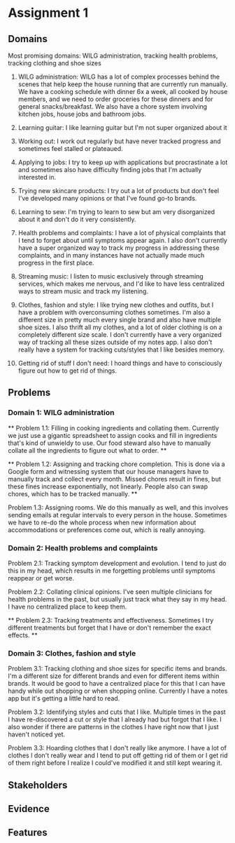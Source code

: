 # Assignment 1

## Domains

Most promising domains: WILG administration, tracking health problems, tracking clothing and shoe sizes

1. WILG administration: WILG has a lot of complex processes behind the scenes that help keep the house running that are currently run manually. We have a cooking schedule with dinner 6x a week, all cooked by house members, and we need to order groceries for these dinners and for general snacks/breakfast. We also have a chore system involving kitchen jobs, house jobs and bathroom jobs.

2. Learning guitar: I like learning guitar but I'm not super organized about it

3. Working out: I work out regularly but have never tracked progress and sometimes feel stalled or plateaued.

4. Applying to jobs: I try to keep up with applications but procrastinate a lot and sometimes also have difficulty finding jobs that I'm actually interested in.

5. Trying new skincare products: I try out a lot of products but don't feel I've developed many opinions or that I've found go-to brands.

6. Learning to sew: I'm trying to learn to sew but am very disorganized about it and don't do it very consistently.

7. Health problems and complaints: I have a lot of physical complaints that I tend to forget about until symptoms appear again. I also don't currently have a super organized way to track my progress in addressing these complaints, and in many instances have not actually made much progress in the first place.

8. Streaming music: I listen to music exclusively through streaming services, which makes me nervous, and I'd like to have less centralized ways to stream music and track my listening.

9. Clothes, fashion and style: I like trying new clothes and outfits, but I have a problem with overconsuming clothes sometimes. I'm also a different size in pretty much every single brand and also have multiple shoe sizes. I also thrift all my clothes, and a lot of older clothing is on a completely different size scale. I don't currently have a very organized way of tracking all these sizes outside of my notes app. I also don't really have a system for tracking cuts/styles that I like besides memory.

10. Getting rid of stuff I don't need: I hoard things and have to consciously figure out how to get rid of things.

## Problems

### Domain 1: WILG administration

\*\* Problem 1.1: Filling in cooking ingredients and collating them. Currently we just use a gigantic spreadsheet to assign cooks and fill in ingredients that's kind of unwieldy to use. Our food steward also have to manually collate all the ingredients to figure out what to order. \*\*

\*\* Problem 1.2: Assigning and tracking chore completion. This is done via a Google form and witnessing system that our house managers have to manually track and collect every month. Missed chores result in fines, but these fines increase exponentially, not linearly. People also can swap chores, which has to be tracked manually. \*\*

Problem 1.3: Assigning rooms. We do this manually as well, and this involves sending emails at regular intervals to every person in the house. Sometimes we have to re-do the whole process when new information about accommodations or preferences come out, which is really annoying.

### Domain 2: Health problems and complaints

Problem 2.1: Tracking symptom development and evolution. I tend to just do this in my head, which results in me forgetting problems until symptoms reappear or get worse.

Problem 2.2: Collating clinical opinions. I've seen multiple clinicians for health problems in the past, but usually just track what they say in my head. I have no centralized place to keep them.

\*\* Problem 2.3: Tracking treatments and effectiveness. Sometimes I try different treatments but forget that I have or don't remember the exact effects. \*\*

### Domain 3: Clothes, fashion and style

Problem 3.1: Tracking clothing and shoe sizes for specific items and brands. I'm a different size for different brands and even for different items within brands. It would be good to have a centralized place for this that I can have handy while out shopping or when shopping online. Currently I have a notes app but it's getting a little hard to read.

Problem 3.2: Identifying styles and cuts that I like. Multiple times in the past I have re-discovered a cut or style that I already had but forgot that I like. I also wonder if there are patterns in the clothes I have right now that I just haven't noticed yet.

Problem 3.3: Hoarding clothes that I don't really like anymore. I have a lot of clothes I don't really wear and I tend to put off getting rid of them or I get rid of them right before I realize I could've modified it and still kept wearing it.

## Stakeholders

## Evidence

## Features
